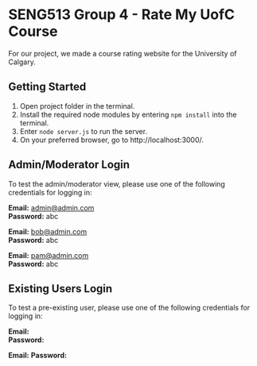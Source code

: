 # SENG513 Group 4 - Rate My UofC Course

For our project, we made a course rating website for the University of Calgary.

## Getting Started

1. Open project folder in the terminal.
2. Install the required node modules by entering `npm install` into the terminal.
3. Enter `node server.js` to run the server.
4. On your preferred browser, go to http://localhost:3000/.

## Admin/Moderator Login

To test the admin/moderator view, please use one of the following credentials for logging in:

**Email:** admin@admin.com  <br/>
**Password:** abc 

**Email:** bob@admin.com  <br/>
**Password:** abc 

**Email:** pam@admin.com  <br/>
**Password:** abc 

## Existing Users Login

To test a pre-existing user, please use one of the following credentials for logging in:

**Email:** <br/>
**Password:** <br/>

**Email:**
**Password:** <br/>